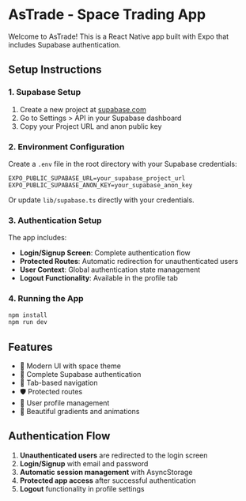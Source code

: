 # AsTrade - Space Trading App

Welcome to AsTrade! This is a React Native app built with Expo that includes Supabase authentication.

## Setup Instructions

### 1. Supabase Setup

1. Create a new project at [supabase.com](https://supabase.com)
2. Go to Settings > API in your Supabase dashboard
3. Copy your Project URL and anon public key

### 2. Environment Configuration

Create a `.env` file in the root directory with your Supabase credentials:

```
EXPO_PUBLIC_SUPABASE_URL=your_supabase_project_url
EXPO_PUBLIC_SUPABASE_ANON_KEY=your_supabase_anon_key
```

Or update `lib/supabase.ts` directly with your credentials.

### 3. Authentication Setup

The app includes:
- **Login/Signup Screen**: Complete authentication flow
- **Protected Routes**: Automatic redirection for unauthenticated users
- **User Context**: Global authentication state management
- **Logout Functionality**: Available in the profile tab

### 4. Running the App

```bash
npm install
npm run dev
```

## Features

- 🚀 Modern UI with space theme
- 🔐 Complete Supabase authentication
- 📱 Tab-based navigation
- 🛡️ Protected routes
- 👤 User profile management
- 🎨 Beautiful gradients and animations

## Authentication Flow

1. **Unauthenticated users** are redirected to the login screen
2. **Login/Signup** with email and password
3. **Automatic session management** with AsyncStorage
4. **Protected app access** after successful authentication
5. **Logout** functionality in profile settings
